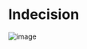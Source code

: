 # Indecision

![image](https://user-images.githubusercontent.com/32545590/146682752-34e61be6-cc3a-4664-a4f0-426159759068.png)
